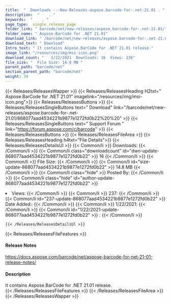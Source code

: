 ```yaml
---
title:  "  Downloads ---New-Releases-aspose.barcode-for-.net-21.01 . " 
description:  "    . " 
keywords:  "    . " 
page_type:  single_release_page
folder_link: " barcode/net/new-releases/aspose.barcode-for-.net-21.01/"
folder_name: " Aspose.BarCode for .NET 21.01"
download_link: " /barcode/net/new-releases/aspose.barcode-for-.net-21.01/868077aad4534221b9877e1272fd0b22"
download_text: " Download"
Intro_text: " It contains Aspose.BarCode for .NET 21.01 release."
image_link: "/resources/img/msi-icon.png"
download_count: "   1/22/2021  Downloads: 16  Views: 236"
file_size: "  File Size: 14.8 MB "
parent_path: "barcode/net"
section_parent_path: "barcode/net"
weight: 39 
---
```


{{< Releases/ReleasesWapper >}}
  {{< Releases/ReleasesHeading H2txt=" Aspose.BarCode for .NET 21.01" imagelink="/resources/img/msi-icon.png">}}
  {{< Releases/ReleasesButtons >}}
    {{< Releases/ReleasesSingleButtons text=" Download" link="/barcode/net/new-releases/aspose.barcode-for-.net-21.01/868077aad4534221b9877e1272fd0b22%20%20" >}}
    {{< Releases/ReleasesSingleButtons text=" Support Forum " link="https://forum.aspose.com/c/barcode" >}}
  {{< Releases/ReleasesButtons >}}
  {{< Releases/ReleasesFileArea >}}
    {{< Releases/ReleasesHeading h4txt="File Details">}}
    {{< Releases/ReleasesDetailsUl >}}
            {{< Common/li  >}} Downloads: {{< /Common/li >}} 
      {{< Common/li class="downloadcount" id="dwn-update-868077aad4534221b9877e1272fd0b22" >}} 16 {{< /Common/li >}} 
      {{< Common/li  >}} File Size: {{< /Common/li >}} 
      {{< Common/li id="size-update-868077aad4534221b9877e1272fd0b22" >}} 14.8 MB {{< /Common/li >}} 
      {{< Common/li  class="hide" >}} Posted By: {{< /Common/li >}} 
      {{< Common/li class="hide" id="author-update-868077aad4534221b9877e1272fd0b22" >}} <li>Views: {{< /Common/li >}} 
      {{< Common/li  >}} 237: {{< /Common/li >}} 
      {{< Common/li id="237-update-868077aad4534221b9877e1272fd0b22" >}} Date Added:: {{< /Common/li >}} 
      {{< Common/li  >}} 1/22/2021: {{< /Common/li >}} 
      {{< Common/li id="1/22/2021-update-868077aad4534221b9877e1272fd0b22" >}} : {{< /Common/li >}} 

    {{< /Releases/ReleasesDetailsUl >}}

  {{< Releases/ReleasesFileFeatures >}}
      <h4>Release Notes</h4><div><a href="https://docs.aspose.com/barcode/net/aspose-barcode-for-net-21-01-release-notes/">https://docs.aspose.com/barcode/net/aspose-barcode-for-net-21-01-release-notes/</a></div><h4>Description</h4><div class="HTMLDescription">It contains Aspose.BarCode for .NET 21.01 release.</div>
  {{< /Releases/ReleasesFileFeatures >}}
 {{< /Releases/ReleasesFileArea >}}
{{< /Releases/ReleasesWapper >}}


